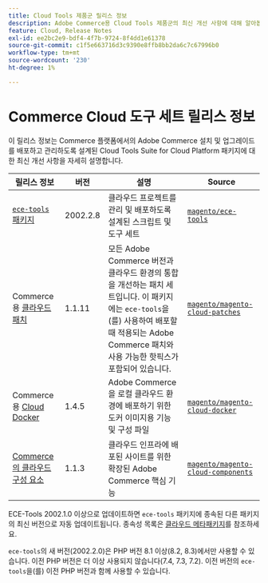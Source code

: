 ```yaml
---
title: Cloud Tools 제품군 릴리스 정보
description: Adobe Commerce용 Cloud Tools 제품군의 최신 개선 사항에 대해 알아봅니다.
feature: Cloud, Release Notes
exl-id: ee2bc2e9-bdf4-4f7b-9724-8f4dd1e61378
source-git-commit: c1f5e663716d3c9390e8ffb8bb2da6c7c67996b0
workflow-type: tm+mt
source-wordcount: '230'
ht-degree: 1%

---
```


# Commerce Cloud 도구 세트 릴리스 정보

이 릴리스 정보는 Commerce 플랫폼에서의 Adobe Commerce 설치 및 업그레이드를 배포하고 관리하도록 설계된 Cloud Tools Suite for Cloud Platform 패키지에 대한 최신 개선 사항을 자세히 설명합니다.

| 릴리스 정보 | 버전 | 설명 | Source |
| ----------------- |----------| ---------------------------------------- | --------------------------- |
| [`ece-tools` 패키지](ece-tools-package.md) | 2002.2.8 | 클라우드 프로젝트를 관리 및 배포하도록 설계된 스크립트 및 도구 세트 | [`magento/ece-tools`](https://github.com/magento/ece-tools/tree/2002.2.8) |
| Commerce용 [클라우드 패치](cloud-patches.md) | 1.1.11 | 모든 Adobe Commerce 버전과 클라우드 환경의 통합을 개선하는 패치 세트입니다. 이 패키지에는 `ece-tools`을(를) 사용하여 배포할 때 적용되는 Adobe Commerce 패치와 사용 가능한 핫픽스가 포함되어 있습니다. | [`magento/magento-cloud-patches`](https://github.com/magento/magento-cloud-patches/tree/1.1.11) |
| Commerce용 [Cloud Docker](cloud-docker.md) | 1.4.5 | Adobe Commerce을 로컬 클라우드 환경에 배포하기 위한 도커 이미지용 기능 및 구성 파일 | [`magento/magento-cloud-docker`](https://github.com/magento/magento-cloud-docker/tree/1.4.5) |
| [Commerce의 클라우드 구성 요소](cloud-components.md) | 1.1.3 | 클라우드 인프라에 배포된 사이트를 위한 확장된 Adobe Commerce 핵심 기능 | [`magento/magento-cloud-components`](https://github.com/magento/magento-cloud-components/tree/1.1.3) |

ECE-Tools 2002.1.0 이상으로 업데이트하면 `ece-tools` 패키지에 종속된 다른 패키지의 최신 버전으로 자동 업데이트됩니다. 종속성 목록은 [클라우드 메타패키지](../development/overview.md#cloud-metapackage)를 참조하세요.

`ece-tools`의 새 버전(2002.2.0)은 PHP 버전 8.1 이상(8.2, 8.3)에서만 사용할 수 있습니다. 이전 PHP 버전은 더 이상 사용되지 않습니다(7.4, 7.3, 7.2). 이전 버전의 `ece-tools`을(를) 이전 PHP 버전과 함께 사용할 수 있습니다.

